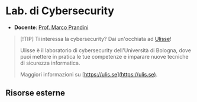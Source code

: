# Lab. di Cybersecurity

- **Docente**: [Prof. Marco Prandini](https://www.unibo.it/sitoweb/marco.prandini)

> [!TIP] Ti interessa la cybersecurity?
> Dai un'occhiata ad [Ulisse](https://ulis.se)!
>
> Ulisse è il laboratorio di cybersecurity dell'Università di Bologna, dove puoi mettere in pratica le tue competenze e imparare nuove tecniche di sicurezza informatica.
>
> Maggiori informazioni su [https://ulis.se](https://ulis.se).

## Risorse esterne
